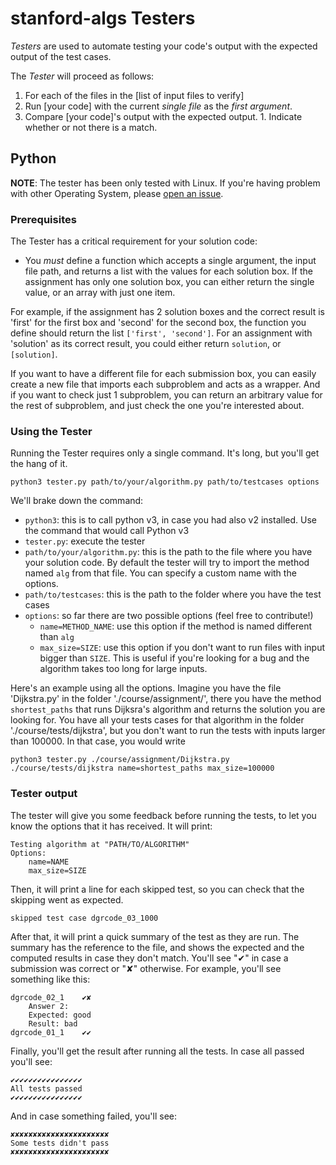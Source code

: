 # stanford-algs Testers

*Testers* are used to automate testing your code's output with the expected output of the test cases.

The *Tester* will proceed as follows:

1. For each of the files in the [list of input files to verify]
  1. Run [your code] with the current *single file* as the *first argument*.
  1. Compare [your code]'s output with the expected output.
    1. Indicate whether or not there is a match.

## Python

**NOTE**: The tester has been only tested with Linux. If you're having problem with other Operating System, please [open an issue](https://github.com/beaunus/stanford-algs/issues/new).

### Prerequisites 

The Tester has a critical requirement for your solution code:
* You *must* define a function which accepts a single argument, the input file path, and returns a list with the values for each solution box. If the assignment has only one solution box, you can either return the single value, or an array with just one item.

For example, if the assignment has 2 solution boxes and the correct result is 'first' for the first box and 'second' for the second box, the function you define should return the list `['first', 'second']`. For an assignment with 'solution' as its correct result, you could either return `solution`, or `[solution]`.

If you want to have a different file for each submission box, you can easily create a new file that imports each subproblem and acts as a wrapper. And if you want to check just 1 subproblem, you can return an arbitrary value for the rest of subproblem, and just check the one you're interested about.


### Using the Tester

Running the Tester requires only a single command.  It's long, but you'll get 
the hang of it.

```shell
python3 tester.py path/to/your/algorithm.py path/to/testcases options
```

We'll brake down the command:

* `python3`: this is to call python v3, in case you had also v2 installed. Use the command that would call Python v3
* `tester.py`: execute the tester
* `path/to/your/algorithm.py`: this is the path to the file where you have your solution code. By default the tester will try to import the method named `alg` from that file. You can specify a custom name with the options.
* `path/to/testcases`: this is the path to the folder where you have the test cases
* `options`: so far there are two possible options (feel free to contribute!)
	* `name=METHOD_NAME`: use this option if the method is named different than `alg`
	* `max_size=SIZE`: use this option if you don't want to run files with input bigger than `SIZE`. This is useful if you're looking for a bug and the algorithm takes too long for large inputs.

Here's an example using all the options. Imagine you have the file 'Dijkstra.py' in the folder './course/assignment/', there you have the method `shortest_paths` that runs Dijksra's algorithm and returns the solution you are looking for. You have all your tests cases for that algorithm in the folder './course/tests/dijkstra', but you don't want to run the tests with inputs larger than 100000. In that case, you would write

```shell
python3 tester.py ./course/assignment/Dijkstra.py ./course/tests/dijkstra name=shortest_paths max_size=100000
```

### Tester output

The tester will give you some feedback before running the tests, to let you know the options that it has received. It will print:

```shell
Testing algorithm at "PATH/TO/ALGORITHM"
Options:
	name=NAME
	max_size=SIZE
```

Then, it will print a line for each skipped test, so you can check that the skipping went as expected.

`skipped test case dgrcode_03_1000`

After that, it will print a quick summary of the test as they are run. The summary has the reference to the file, and shows the expected and the computed results in case they don't match. You'll see "✔" in case a submission was correct or "✘" otherwise. For example, you'll see something like this:

```shell
dgrcode_02_1	✔✘
    Answer 2:
	Expected: good
	Result: bad
dgrcode_01_1	✔✔
```

Finally, you'll get the result after running all the tests. In case all passed you'll see:
```shell
✔✔✔✔✔✔✔✔✔✔✔✔✔✔✔✔
All tests passed
✔✔✔✔✔✔✔✔✔✔✔✔✔✔✔✔
```
And in case something failed, you'll see:
```text
✘✘✘✘✘✘✘✘✘✘✘✘✘✘✘✘✘✘✘✘✘✘
Some tests didn't pass
✘✘✘✘✘✘✘✘✘✘✘✘✘✘✘✘✘✘✘✘✘✘
```